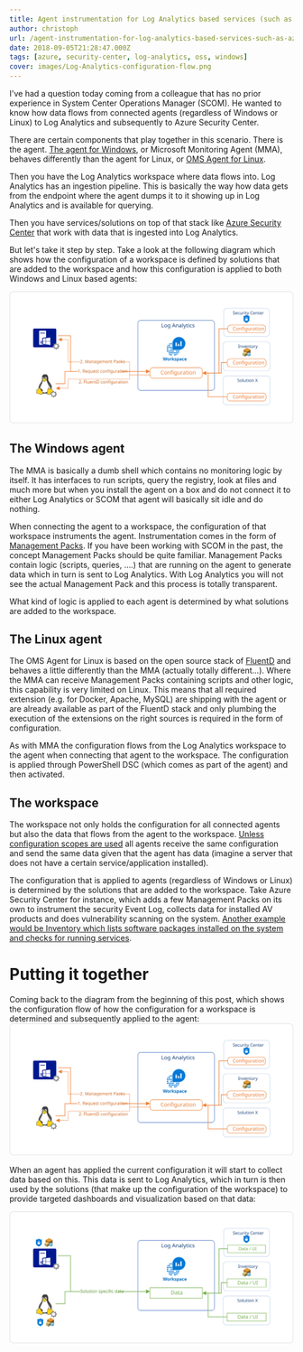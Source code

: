 ```yaml
---
title: Agent instrumentation for Log Analytics based services (such as Azure Security Center)
author: christoph
url: /agent-instrumentation-for-log-analytics-based-services-such-as-azure-security-center
date: 2018-09-05T21:28:47.000Z
tags: [azure, security-center, log-analytics, oss, windows]
cover: images/Log-Analytics-configuration-flow.png
---
```


I've had a question today coming from a colleague that has no prior experience in System Center Operations Manager (SCOM). He wanted to know how data flows from connected agents (regardless of Windows or Linux) to Log Analytics and subsequently to Azure Security Center.

There are certain components that play together in this scenario. There is the agent. [The agent for Windows](https://docs.microsoft.com/en-us/azure/log-analytics/log-analytics-agent-windows), or Microsoft Monitoring Agent (MMA), behaves differently than the agent for Linux, or [OMS Agent for Linux](https://github.com/Microsoft/OMS-Agent-for-Linux).

Then you have the Log Analytics workspace where data flows into. Log Analytics has an ingestion pipeline. This is basically the way how data gets from the endpoint where the agent dumps it to it showing up in Log Analytics and is available for querying.

Then you have services/solutions on top of that stack like [Azure Security Center](https://docs.microsoft.com/en-us/azure/security-center/) that work with data that is ingested into Log Analytics.

But let's take it step by step. Take a look at the following diagram which shows how the configuration of a workspace is defined by solutions that are added to the workspace and how this configuration is applied to both Windows and Linux based agents:

![Log Analytics configuration flow](images/Log-Analytics-configuration-flow-2.svg)

## The Windows agent

The MMA is basically a dumb shell which contains no monitoring logic by itself. It has interfaces to run scripts, query the registry, look at files and much more but when you install the agent on a box and do not connect it to either Log Analytics or SCOM that agent will basically sit idle and do nothing.

When connecting the agent to a workspace, the configuration of that workspace instruments the agent. Instrumentation comes in the form of [Management Packs](https://technet.microsoft.com/en-us/library/ff381312.aspx). If you have been working with SCOM in the past, the concept Management Packs should be quite familiar. Management Packs contain logic (scripts, queries, ....) that are running on the agent to generate data which in turn is sent to Log Analytics. With Log Analytics you will not see the actual Management Pack and this process is totally transparent.

What kind of logic is applied to each agent is determined by what solutions are added to the workspace. 

## The Linux agent

The OMS Agent for Linux is based on the open source stack of [FluentD](https://www.fluentd.org/) and behaves a little differently than the MMA (actually totally different...). Where the MMA can receive Management Packs containing scripts and other logic, this capability is very limited on Linux. This means that all required extension (e.g. for Docker, Apache, MySQL) are shipping with the agent or are already available as part of the FluentD stack and only plumbing the execution of the extensions on the right sources is required in the form of configuration.

As with MMA the configuration flows from the Log Analytics workspace to the agent when connecting that agent to the workspace. The configuration is applied through PowerShell DSC (which comes as part of the agent) and then activated.

## The workspace

The workspace not only holds the configuration for all connected agents but also the data that flows from the agent to the workspace. [Unless configuration scopes are used](https://docs.microsoft.com/en-us/azure/monitoring/monitoring-solution-targeting) all agents receive the same configuration and send the same data given that the agent has data (imagine a server that does not have a certain service/application installed).

The configuration that is applied to agents (regardless of Windows or Linux) is determined by the solutions that are added to the workspace. Take Azure Security Center for instance, which adds a few Management Packs on its own to instrument the security Event Log, collects data for installed AV products and does vulnerability scanning on the system. [Another example would be Inventory which lists software packages installed on the system and checks for running services](https://docs.microsoft.com/en-us/azure/automation/automation-vm-inventory).

# Putting it together

Coming back to the diagram from the beginning of this post, which shows the configuration flow of how the configuration for a workspace is determined and subsequently applied to the agent:
![Log Analytics configuration flow](images/Log-Analytics-configuration-flow-3.svg)

When an agent has applied the current configuration it will start to collect data based on this. This data is sent to Log Analytics, which in turn is then used by the solutions (that make up the configuration of the workspace) to provide targeted dashboards and visualization based on that data:

![Log Analytics data flow](images/LA-data-flow.svg)
